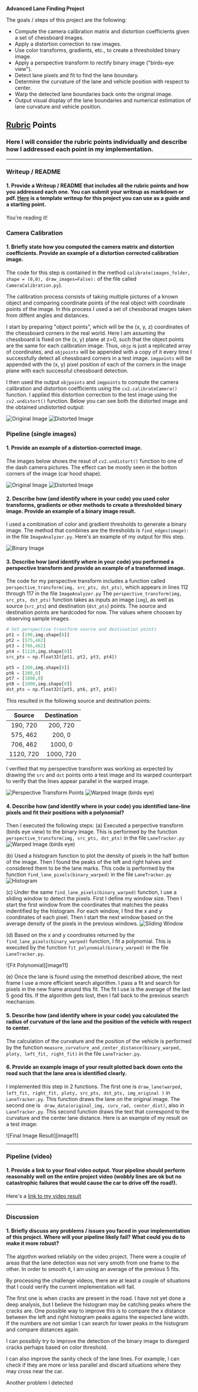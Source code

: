 
**Advanced Lane Finding Project**

The goals / steps of this project are the following:

* Compute the camera calibration matrix and distortion coefficients given a set of chessboard images.
* Apply a distortion correction to raw images.
* Use color transforms, gradients, etc., to create a thresholded binary image.
* Apply a perspective transform to rectify binary image ("birds-eye view").
* Detect lane pixels and fit to find the lane boundary.
* Determine the curvature of the lane and vehicle position with respect to center.
* Warp the detected lane boundaries back onto the original image.
* Output visual display of the lane boundaries and numerical estimation of lane curvature and vehicle position.

[//]: # (Image References)

[image1]: ./output_images/undistorted.jpg "Chess board Undistorted"
[image2]: ./camera_cal/calibration1.jpg "Chess board distorted"
[image3]: ./camera_cal/test5.jpg "Dash cam distorted image"
[image4]: ./output_images/straight_lines1_undistorted.jpg "Dash cam undistorted image"
[image5]: ./output_images/straight_lines1_binary.jpg "Dash cam binary image"
[image6]: ./output_images/straight_lines1_persp_pts.jpg "Dash cam with perpective transform points"
[image7]: ./output_images/straight_lines1_warp.jpg "perpective transformed image (warped)"
[image8]: ./output_images/straight_lines1_warp_binary.jpg "warped binary (perpective transformed) image "
[image9]: ./output_images/histogram.jpg "Histogram showing the peaks on lane pixels "
[image10]: ./output_images/straight_lines1_sliding_window.jpg " Image containing sliding window "







[image3]: ./examples/binary_combo_example.jpg "Binary Example"
[image4]: ./examples/warped_straight_lines.jpg "Warp Example"
[image5]: ./examples/color_fit_lines.jpg "Fit Visual"
[image6]: ./examples/example_output.jpg "Output"
[video1]: ./project_video.mp4 "Video"

## [Rubric](https://review.udacity.com/#!/rubrics/571/view) Points

### Here I will consider the rubric points individually and describe how I addressed each point in my implementation.  

---

### Writeup / README

#### 1. Provide a Writeup / README that includes all the rubric points and how you addressed each one.  You can submit your writeup as markdown or pdf.  [Here](https://github.com/udacity/CarND-Advanced-Lane-Lines/blob/master/writeup_template.md) is a template writeup for this project you can use as a guide and a starting point.  

You're reading it!

### Camera Calibration

#### 1. Briefly state how you computed the camera matrix and distortion coefficients. Provide an example of a distortion corrected calibration image.

The code for this step is contained in the method `calibrate(images_folder, shape = (0,0), draw_images=False):`  of the file called `CameraCalibration.py`).  

The calibration process consists of taking multiple pictures of a known object and comparing coordinate points of the real object with coordinate points of the image. In this process I used a set of chessborad images taken from diffent angles and distances.   

I start by preparing "object points", which will be the (x, y, z) coordinates of the chessboard corners in the real world. Here I am assuming the chessboard is fixed on the (x, y) plane at z=0, such that the object points are the same for each calibration image.  Thus, `objp` is just a replicated array of coordinates, and `objpoints` will be appended with a copy of it every time I successfully detect all chessboard corners in a test image.  `imgpoints` will be appended with the (x, y) pixel position of each of the corners in the image plane with each successful chessboard detection.  

I then used the output `objpoints` and `imgpoints` to compute the camera calibration and distortion coefficients using the `cv2.calibrateCamera()` function.  I applied this distortion correction to the test image using the `cv2.undistort()` function. Below you can see both the distorted image and the obtained undistorted output: 

              
![Original Image][image1]         ![Distorted Image][image2]

### Pipeline (single images)

#### 1. Provide an example of a distortion-corrected image.

The images below shows the resut of `cv2.undistort()` function to one of the dash camera pictures. The effect can be mostly seen in the botton corners of the image (car hood shape).  

![Original Image][image3]         ![Distorted Image][image4]

#### 2. Describe how (and identify where in your code) you used color transforms, gradients or other methods to create a thresholded binary image.  Provide an example of a binary image result.

I used a combination of color and gradient thresholds to generate a binary image. The method that combines are the thresholds is `find_edges(image):` in the file  `ImageAnalyzer.py`.  Here's an example of my output for this step. 

![Binary Image][image5]

#### 3. Describe how (and identify where in your code) you performed a perspective transform and provide an example of a transformed image.

The code for my perspective transform includes a function called `perspective_transform(img, src_pts, dst_pts)`, which appears in lines 112 through 117 in the file `ImageAnalyzer.py`  The `perspective_transform(img, src_pts, dst_pts)` function takes as inputs an image (`img`), as well as source (`src_pts`) and destination (`dst_pts`) points.  The source and destination points are hardcoded for now. The values where choosen by observing sample images. 

```python
# Set perspective transform source and destination points 
pt1 = [190,img.shape[0]]
pt2 = [575,462]
pt3 = [706,462]
pt4 = [1120,img.shape[0]]
src_pts = np.float32([pt1, pt2, pt3, pt4]) 

pt5 = [200,img.shape[0]]
pt6 = [200,0]
pt7 = [1000,0]
pt8 = [1000,img.shape[0]]
dst_pts = np.float32([pt5, pt6, pt7, pt8])
```

This resulted in the following source and destination points:

| Source        | Destination   | 
|:-------------:|:-------------:| 
| 190, 720      | 200, 720      | 
| 575, 462      | 200, 0        |
| 706, 462      | 1000, 0       |
| 1120, 720     | 1000, 720     |

I verified that my perspective transform was working as expected by drawing the `src` and `dst` points onto a test image and its warped counterpart to verify that the lines appear parallel in the warped image.

![Perspective Transform Points][image6]     ![Warped Image (birds eye) ][image7]

#### 4. Describe how (and identify where in your code) you identified lane-line pixels and fit their positions with a polynomial?

Then I executed the following steps: 
(a) Executed a perpective transform (birds eye view) to the binary image. This is performed by the 
function  `perspective_transform(img, src_pts, dst_pts)` in the file `LaneTracker.py`
![Warped Image (birds eye) ][image8]

(b) Used a histogram function to plot the density of pixels in the half botton of the image.
Then I found the peaks of the left and right halves and considered them to be the lane marks. This code is performed by the function `find_lane_pixels(binary_warped)` in the file `LaneTracker.py`
![Histogram][image9]

(c) Under the same `find_lane_pixels(binary_warped)` function, I use a sliding window to detect the pixels. 
First I define my window size. 
Then I start the first window from the coordinates that matches the peaks indentified by the histogram. 
For each window, I find the x and y coordinates of each pixel. 
Then I start the next window based on the average density of the pixels in the previous windows. 
![Sliding Window][image10]

(d) Based on the x and y coordinates returned by the `find_lane_pixels(binary_warped)` function, I fit a polynomial. This is executed by the function `fit_polynomial(binary_warped)` in the file `LaneTracker.py`.

![Fit Polynomial][image11]

(e) Once the lane is found using the mmethod described above, the next frame I use a more efficient  search algorithm. I pass a fit and search for pixels in the new frame around this fit. The fit I use is the average of the last 5 good fits. If the algorithm gets lost, then I fall back to the previous search mechanism.  

#### 5. Describe how (and identify where in your code) you calculated the radius of curvature of the lane and the position of the vehicle with respect to center.

The calculation of the curvature and the position of the vehicle is performed by the function `measure_curvature_and_center_distance(binary_warped, ploty, left_fit, right_fit)` in the file `LaneTracker.py`. 


#### 6. Provide an example image of your result plotted back down onto the road such that the lane area is identified clearly.

I implemented this step in 2 functions. The first one is `draw_lane(warped, left_fit, right_fit, ploty, src_pts, dst_pts, img_original )` in `LaneTracker.py`. This function draws the lane on the original image. The second one is ` draw_data(original_img, curv_rad, center_dist)`, also in `LaneTracker.py`. This second function draws the text that correspond to the curvature and the center lane distance. Here is an example of my result on a test image:

![Final Image Result][image11]

---

### Pipeline (video)

#### 1. Provide a link to your final video output.  Your pipeline should perform reasonably well on the entire project video (wobbly lines are ok but no catastrophic failures that would cause the car to drive off the road!).

Here's a [link to my video result](./project_video.mp4)

---

### Discussion

#### 1. Briefly discuss any problems / issues you faced in your implementation of this project.  Where will your pipeline likely fail?  What could you do to make it more robust?

The algothm worked reliabily on the video project. There were a couple of areas that the lane detection was not very smoth from one frame to the other. In order to smooth it, I am using an average of the previous 5 fits. 

By processing the challenge videos, there are at least a couple of situations that I could verify the current implementation will fail. 

The first one is when cracks are present in the road. I have not yet done a deep analysis, but I believe the histogram may be catching peaks where the cracks are. One possible way to improve this is to compare the x distance between the left and right histogram peaks agains the expected lane width. If the numbers are not simliar I can search for lower peaks in the histogram and compare distances again. 

I can possibily try to improve the detection of the binary image to disregard cracks perhaps based on color threshold.

I can also improve the sanity check of the lane lines. For example, I can check if they are more or less parallel and discard situations where they may cross near the car. 

Another problem I detected 

